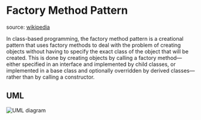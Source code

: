 # Factory Method Pattern
source: [wikipedia](https://en.wikipedia.org/wiki/Factory_method_pattern "wikipedia")

In class-based programming, the factory method pattern is a creational pattern that uses factory methods to deal with the problem of creating objects without having to specify the exact class of the object that will be created. This is done by creating objects by calling a factory method—either specified in an interface and implemented by child classes, or implemented in a base class and optionally overridden by derived classes—rather than by calling a constructor.
## UML
![UML diagram](https://upload.wikimedia.org/wikipedia/commons/4/43/W3sDesign_Factory_Method_Design_Pattern_UML.jpg)